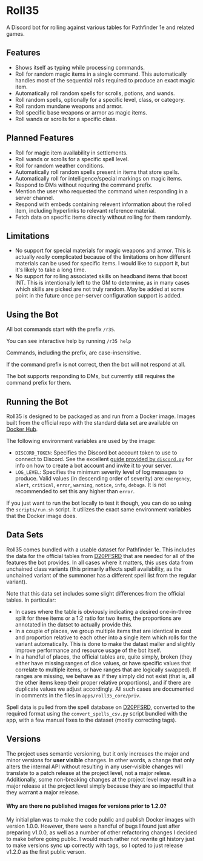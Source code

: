 # Roll35

A Discord bot for rolling against various tables for Pathfinder 1e and
related games.

## Features

- Shows itself as typing while processing commands.
- Roll for random magic items in a single command. This automatically
  handles most of the sequential rolls required to produce an exact
  magic item.
- Automatically roll random spells for scrolls, potions, and wands.
- Roll random spells, optionally for a specific level, class, or category.
- Roll random mundane weapons and armor.
- Roll specific base weapons or armor as magic items.
- Roll wands or scrolls for a specific class.

## Planned Features

- Roll for magic item availability in settlements.
- Roll wands or scrolls for a specific spell level.
- Roll for random weather conditions.
- Automatically roll random spells present in items that store spells.
- Automatically roll for intelligence/special markings on magic items.
- Respond to DMs without requring the command prefix.
- Mention the user who requested the command when responding in a server channel.
- Respond with embeds containing relevent information about the rolled
  item, including hyperlinks to relevant reference material.
- Fetch data on specific items directly without rolling for them randomly.

## Limitations

- No support for special materials for magic weapons and armor. This is
  actually _really_ complicated because of the limitations on how different
  materials can be used for specific items. I would like to support it,
  but it's likely to take a long time.
- No support for rolling associated skills on headband items that boost
  INT. This is intentionally left to the GM to determine, as in many cases
  which skills are picked are not truly random. May be added at some
  point in the future once per-server configuration support is added.

## Using the Bot

All bot commands start with the prefix `/r35`.

You can see interactive help by running `/r35 help`

Commands, including the prefix, are case-insensitive.

If the command prefix is not correct, then the bot will not respond at all.

The bot supports responding to DMs, but currently still requires the
command prefix for them.

## Running the Bot

Roll35 is designed to be packaged as and run from a Docker image. Images
built from the official repo with the standard data set are available on
[Docker Hub](https://hub.docker.com/repository/docker/ahferroin7/roll35).

The following environment variables are used by the image:

- `DISCORD_TOKEN`: Specifies the Discord bot account token to use
  to connect to Discord. See the excellent [guide provided by
  `discord.py`](https://discordpy.readthedocs.io/en/latest/discord.html)
  for info on how to create a bot account and invite it to your server.
- `LOG_LEVEL`: Specifies the minimum severity level of log messages to
  produce. Valid values (in descending order of severity) are:
  `emergency`, `alert`, `critical`, `error`, `warning`, `notice`,
  `info`, `debuga`. It is not recommended to set this any higher than
  `error`.

If you just want to run the bot locally to test it though, you can do
so using the `scripts/run.sh` script. It utilizes the exact same
environment variables that the Docker image does.

## Data Sets

Roll35 comes bundled with a usable dataset for Pathfinder
1e. This includes the data for the official tables from
[D20PFSRD](https://www.d20pfsrd.com/) that are needed for all of the
features the bot provides. In all cases where it matters, this uses data
from unchained class variants (this primarily affects spell availability,
as the unchained variant of the summoner has a different spell list from
the regular variant).

Note that this data set includes some slight differences from the official
tables. In particular:
* In cases where the table is obviously indicating a desired one-in-three
  split for three items or a 1:2 ratio for two items, the proportions are
  annotated in the datset to actually provide this.
* In a couple of places, we group multiple items that are identical in
  cost and proportion relative to each other into a single item which rolls
  for the variant automatically. This is done to make the datast maller
  and slightly improve performance and resource usage of the bot itself.
* In a handful of places, the official tables are, quite simply, broken
  (they either have missing ranges of dice values, or have specific
  values that correlate to multiple items, or have ranges that are
  logically swapped). If ranges are missing, we behave as if they
  simply did not exist (that is, all the other items keep their
  proper relative proportions), and if there are duplicate values we
  adjust accordingly. All such cases are documented in comments in the
  files in `apps/roll35_core/priv`.

Spell data is pulled from the spell database on
[D20PFSRD](https://www.d20pfsrd), converted to the required format
using the `convert_spells_csv.py` script bundled with the app, with a
few manual fixes to the dataset (mostly correcting tags).

## Versions

The project uses semantic versioning, but it only increases the major
and minor versions for **user visible** changes. In other words, a change
that only alters the internal API without resulting in any user-visible
changes will translate to a patch release at the project level, not a
major relese. Additionally, some non-breaking changes at the project
level may result in a major release at the project level simply because
they are so impactful that they warrant a major release.

#### Why are there no published images for versions prior to 1.2.0?

My initial plan was to make the code public and publish Docker images
with version 1.0.0. However, there were a handful of bugs I found
just after preparing v1.0.0, as well as a number of other refactoring
changes I decided to make before going public. I would much rather not
rewrite git history just to make versions sync up correctly with tags,
so I opted to just release v1.2.0 as the first public verson.
